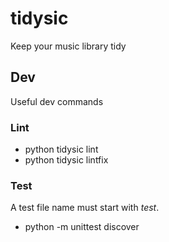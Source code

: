 # tidysic

Keep your music library tidy

## Dev

Useful dev commands

### Lint

* python tidysic lint
* python tidysic lintfix

### Test

A test file name must start with *test*.

* python -m unittest discover
